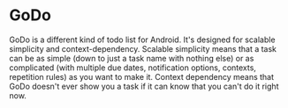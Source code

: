 GoDo
====

GoDo is a different kind of todo list for Android. It's designed for scalable
simplicity and context-dependency. Scalable simplicity means that a task can be
as simple (down to just a task name with nothing else) or as complicated (with
multiple due dates, notification options, contexts, repetition rules) as you
want to make it. Context dependency means that GoDo doesn't ever show you a task
if it can know that you can't do it right now.
